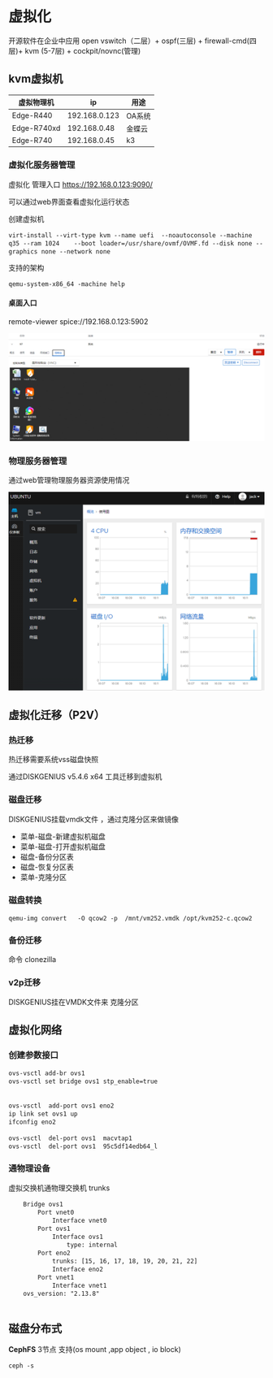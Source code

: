 # 虚拟化

开源软件在企业中应用 open vswitch（二层）+ ospf(三层) + firewall-cmd(四层)+ kvm (5-7层) + cockpit/novnc(管理)

## kvm虚拟机

| 虚拟物理机  | ip            | 用途       |
| ----------- | ------------- | ---------- |
| Edge-R440   | 192.168.0.123 | OA系统     |
| Edge-R740xd | 192.168.0.48 | 金蝶云     |
| Edge-R740 | 192.168.0.45 | k3     |



### 虚拟化服务器管理

虚拟化 管理入口 https://192.168.0.123:9090/   

可以通过web界面查看虚拟化运行状态

创建虚拟机

```shell
virt-install --virt-type kvm --name uefi  --noautoconsole --machine q35 --ram 1024    --boot loader=/usr/share/ovmf/OVMF.fd --disk none --graphics none --network none 

```

支持的架构

```
qemu-system-x86_64 -machine help
```





#### 桌面入口

remote-viewer spice://192.168.0.123:5902



![](./imgs/kvm管理2.png)



### 物理服务器管理

通过web管理物理服务器资源使用情况

![](./imgs/kvm管理.png)











## 虚拟化迁移（P2V）



### 热迁移

热迁移需要系统vss磁盘快照

通过DISKGENIUS v5.4.6 x64 工具迁移到虚拟机

### 磁盘迁移

DISKGENIUS挂载vmdk文件 ，通过克隆分区来做镜像

* 菜单-磁盘-新建虚拟机磁盘
* 菜单-磁盘-打开虚拟机磁盘
* 磁盘-备份分区表
* 磁盘-恢复分区表
* 菜单-克隆分区

### 磁盘转换

```
qemu-img convert   -O qcow2 -p  /mnt/vm252.vmdk /opt/kvm252-c.qcow2
```



### 备份迁移

命令 clonezilla

### v2p迁移

DISKGENIUS挂在VMDK文件来 克隆分区



 

## 虚拟化网络



### 创建参数接口

```
ovs-vsctl add-br ovs1
ovs-vsctl set bridge ovs1 stp_enable=true


ovs-vsctl  add-port ovs1 eno2
ip link set ovs1 up
ifconfig eno2

ovs-vsctl  del-port ovs1  macvtap1
ovs-vsctl  del-port ovs1  95c5df14edb64_l
```



### 通物理设备 

虚拟交换机通物理交换机 trunks

```
    Bridge ovs1
        Port vnet0
            Interface vnet0
        Port ovs1
            Interface ovs1
                type: internal
        Port eno2
            trunks: [15, 16, 17, 18, 19, 20, 21, 22]
            Interface eno2
        Port vnet1
            Interface vnet1
    ovs_version: "2.13.8"


```



## 磁盘分布式

**CephFS** 3节点  支持(os mount ,app object , io block)





```
ceph -s
```





























































